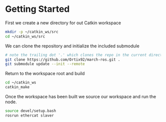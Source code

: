 #  Getting Started

First we create a new directory for out Catkin workspace
```bash
mkdir -p ~/catkin_ws/src
cd ~/catkin_ws/src
```

We can clone the repository and initialize the included submodule
```bash
# note the trailing dot '.' which clones the repo in the current directory
git clone https://github.com/Ortix92/march-ros.git .
git submodule update --init --remote
```

Return to the workspace root and build
```bash
cd ~/catkin_ws
catkin_make
```

Once the workspace has been built we source our workspace and run the node.
```bash
source devel/setup.bash
rosrun ethercat slaver
```
